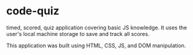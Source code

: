 # code-quiz
timed, scored, quiz application covering basic JS knowledge. It uses the user's local machine storage to save and track all scores. 

This application was built using HTML, CSS, JS, and DOM manipulation. 
